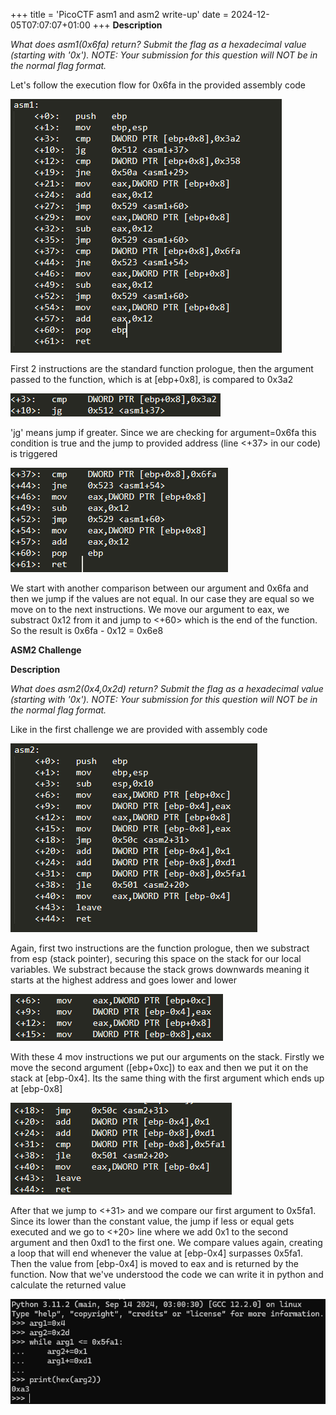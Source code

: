 +++
title = 'PicoCTF asm1 and asm2 write-up'
date = 2024-12-05T07:07:07+01:00
+++
**Description**

*What does asm1(0x6fa) return? Submit the flag as a hexadecimal value (starting with '0x'). NOTE: Your submission for this question will NOT be in the normal flag format.*

Let's follow the execution flow for 0x6fa in the provided assembly code

![alt](images/img1.png)

First 2 instructions are the standard function prologue, then the argument passed to the function, which is at [ebp+0x8], is compared to 0x3a2

![alt](images/img2.png)

'jg' means jump if greater. Since we are checking for argument=0x6fa this condition is true and the jump to provided address (line <+37> in our code) is triggered

![alt](images/img3.png)

We start with another comparison between our argument and 0x6fa and then we jump if the values are not equal. In our case they are equal so we move on to the next instructions. We move our argument to eax, we substract 0x12 from it and jump to <+60> which is the end of the function. So the result is 0x6fa - 0x12 = 0x6e8

**ASM2 Challenge**

**Description**

*What does asm2(0x4,0x2d) return? Submit the flag as a hexadecimal value (starting with '0x'). NOTE: Your submission for this question will NOT be in the normal flag format.*

Like in the first challenge we are provided with assembly code

![alt](images/img4.png)

Again, first two instructions are the function prologue, then we substract from esp (stack pointer), securing this space on the stack for our local variables. We substract because the stack grows downwards meaning it starts at the highest address and goes lower and lower

![alt](images/img5.png)

With these 4 mov instructions we put our arguments on the stack. Firstly we move the second argument ([ebp+0xc]) to eax and then we put it on the stack at [ebp-0x4]. Its the same thing with the first argument which ends up at [ebp-0x8]

![alt](images/img6.png)

After that we jump to <+31> and we compare our first argument to 0x5fa1. Since its lower than the constant value, the jump if less or equal gets executed and we go to <+20> line where we add 0x1 to the second argument  and then 0xd1 to the first one. We compare values again, creating a loop that will end whenever the value at [ebp-0x4] surpasses 0x5fa1. Then the value from [ebp-0x4] is moved to eax and is returned by the function. Now that we've understood the code we can write it in python and calculate the returned value

![alt](images/img7.png)